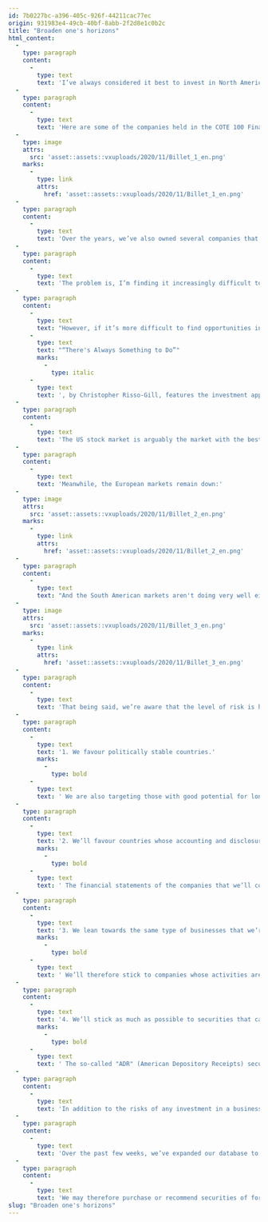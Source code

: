```yaml
---
id: 7b0227bc-a396-405c-926f-44211cac77ec
origin: 931983e4-49cb-40bf-8abb-2f2d8e1c0b2c
title: "Broaden one's horizons"
html_content:
  -
    type: paragraph
    content:
      -
        type: text
        text: 'I’ve always considered it best to invest in North America in order to reduce risk. I still believe it. In my opinion, many international markets offer attractive growth potential, but the risks are generally greater there. This is why we’ve always preferred to invest in North American companies that had a significant international presence rather than investing directly in international companies.'
  -
    type: paragraph
    content:
      -
        type: text
        text: 'Here are some of the companies held in the COTE 100 Financial Bulletin portfolio that correspond to this strategy:'
  -
    type: image
    attrs:
      src: 'asset::assets::vxuploads/2020/11/Billet_1_en.png'
    marks:
      -
        type: link
        attrs:
          href: 'asset::assets::vxuploads/2020/11/Billet_1_en.png'
  -
    type: paragraph
    content:
      -
        type: text
        text: 'Over the years, we’ve also owned several companies that had a strong presence in international markets. I am thinking in particular of companies such as Thomson Reuters and Colgate-Palmolive.'
  -
    type: paragraph
    content:
      -
        type: text
        text: 'The problem is, I’m finding it increasingly difficult to locate opportunities in North America, especially the United States. At the time of this writing, the S&P 500 Index is trading at around 20.0 times the expected earnings of 2021, significantly higher than the historical average ratio of nearly 15.0. As for the Canadian market, it seems to us that it offers a very limited number of quality companies, even less if we also take into account their valuation. I would add that the Canadian stock market represents less than 3% of the world market, which shows how small its market is. By way of comparison, the US market represents over 54% of global market capitalization, Japan just under 8% and the UK almost 5% (source: statista.com).'
  -
    type: paragraph
    content:
      -
        type: text
        text: "However, if it’s more difficult to find opportunities in the North American markets, perhaps it’s a good time to look outside North America? In fact, that's kind of what the title of a book I just read suggests. "
      -
        type: text
        text: "“There's Always Something to Do”"
        marks:
          -
            type: italic
      -
        type: text
        text: ', by Christopher Risso-Gill, features the investment approach of Peter Cundill, a renowned Canadian “value” investor who has long been in charge of the Cundill Value Fund. Mr. Cundill believed that a Canadian investor looking for bargains should favour the North American market, without ignoring international market opportunities. Throughout his long and successful career as a portfolio manager, Mr. Cundill has invested in companies in many countries outside of North America with great success. He had developed the habit of visiting the country with the worst-performing stock market in the previous year to find investment opportunities.'
  -
    type: paragraph
    content:
      -
        type: text
        text: 'The US stock market is arguably the market with the best stock market performance on the planet in 2020. This is particularly true for technology stocks as the Nasdaq index is up some 25.6% in 2020 (as of November 5).'
  -
    type: paragraph
    content:
      -
        type: text
        text: 'Meanwhile, the European markets remain down:'
  -
    type: image
    attrs:
      src: 'asset::assets::vxuploads/2020/11/Billet_2_en.png'
    marks:
      -
        type: link
        attrs:
          href: 'asset::assets::vxuploads/2020/11/Billet_2_en.png'
  -
    type: paragraph
    content:
      -
        type: text
        text: "And the South American markets aren't doing very well either:"
  -
    type: image
    attrs:
      src: 'asset::assets::vxuploads/2020/11/Billet_3_en.png'
    marks:
      -
        type: link
        attrs:
          href: 'asset::assets::vxuploads/2020/11/Billet_3_en.png'
  -
    type: paragraph
    content:
      -
        type: text
        text: 'That being said, we’re aware that the level of risk is higher internationally. That’s why we want to stay well within our competence area. In addition, we’ve established the following selection criteria:'
  -
    type: paragraph
    content:
      -
        type: text
        text: '1. We favour politically stable countries.'
        marks:
          -
            type: bold
      -
        type: text
        text: ' We are also targeting those with good potential for long-term economic growth, including countries with favourable population growth, which reduces the attractiveness of most European countries and Japan.'
  -
    type: paragraph
    content:
      -
        type: text
        text: '2. We’ll favour countries whose accounting and disclosure standards are comparable to those of North America.'
        marks:
          -
            type: bold
      -
        type: text
        text: ' The financial statements of the companies that we’ll consider will be simple, understandable (in English or in French) and transparent.'
  -
    type: paragraph
    content:
      -
        type: text
        text: '3. We lean towards the same type of businesses that we’re looking for in Canada or the United States but at a discount.'
        marks:
          -
            type: bold
      -
        type: text
        text: ' We’ll therefore stick to companies whose activities are relatively easy to understand.'
  -
    type: paragraph
    content:
      -
        type: text
        text: '4. We’ll stick as much as possible to securities that can be bought in US dollars on a US stock exchange.'
        marks:
          -
            type: bold
      -
        type: text
        text: ' The so-called "ADR" (American Depository Receipts) securities are attractive because they’re securities of foreign companies that are traded on a US stock exchange.'
  -
    type: paragraph
    content:
      -
        type: text
        text: 'In addition to the risks of any investment in a business, investing internationally adds the risk associated with currencies and remoteness. For it to be worth investing in a foreign security, I believe it’ll have to offer significantly higher return potential than a comparable Canadian or US security (i.e. be significantly cheaper).'
  -
    type: paragraph
    content:
      -
        type: text
        text: 'Over the past few weeks, we’ve expanded our database to allow us to evaluate international securities with the COTE 100 System, in particular, ADR securities. We’ve also added foreign companies that trade on US stock exchanges.'
  -
    type: paragraph
    content:
      -
        type: text
        text: 'We may therefore purchase or recommend securities of foreign companies from time to time in the months to come. We’ll be very careful in selecting these securities and will advise you of the increased risks associated with such investments. If the opportunities don’t come to us, we’ll seek them out elsewhere.'
slug: "Broaden one's horizons"
---
```

